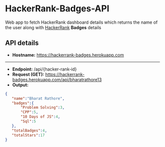 # HackerRank-Badges-API
Web app to fetch HackerRank dashboard details which returns the name of the user along with [HackerRank](https://www.hackerrank.com/) **Badges** details

## API details
* **Hostname:** https://hackerrank-badges.herokuapp.com
----
* **Endpoint:** /api/{hacker-rank-id}
* **Request (GET):** https://hackerrank-badges.herokuapp.com/api/bharatrathore13
* **Output:**
 ```json
{
    "name":"Bharat Rathore",
    "badges":{
        "Problem Solving":3,
        "CPP":5,
        "10 Days of JS":4,
        "Sql":5
    },
    "totalBadges":4,
    "totalStars":17
}
```


